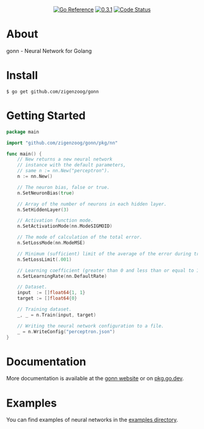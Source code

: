 <div style="text-align: center">
  <!--a href="https://pkg.go.dev/github.com/zigenzoog/gonn?tab=doc" title="Go API Reference" rel="nofollow"><img src="https://img.shields.io/badge/go-documentation-blue.svg?style=flat" alt="Go API Reference"></a-->
  <a href="https://pkg.go.dev/github.com/zigenzoog/gonn"><img src="https://pkg.go.dev/badge/github.com/zigenzoog/gonn.svg" alt="Go Reference"></a>
  <a href="https://github.com/zigenzoog/gonn/releases/tag/v0.3.1" title="0.3.1" rel="nofollow"><img src="https://img.shields.io/badge/version-0.3.1-blue.svg?style=flat" alt="0.3.1"></a>
  <a href="https://goreportcard.com/report/github.com/zigenzoog/gonn"><img src="https://goreportcard.com/badge/github.com/zigenzoog/gonn" alt="Code Status" /></a>
</div>

# About
gonn - Neural Network for Golang

# Install

    $ go get github.com/zigenzoog/gonn

# Getting Started

```go
package main

import "github.com/zigenzoog/gonn/pkg/nn"

func main() {
	// New returns a new neural network
	// instance with the default parameters,
	// same n := nn.New("perceptron").
	n := nn.New()

	// The neuron bias, false or true.
	n.SetNeuronBias(true)    

	// Array of the number of neurons in each hidden layer.
	n.SetHiddenLayer(3)           

	// Activation function mode.
	n.SetActivationMode(nn.ModeSIGMOID)

	// The mode of calculation of the total error.
	n.SetLossMode(nn.ModeMSE)

	// Minimum (sufficient) limit of the average of the error during training.
	n.SetLossLimit(.001)

	// Learning coefficient (greater than 0 and less than or equal to 1).
	n.SetLearningRate(nn.DefaultRate)

	// Dataset.
	input  := []float64{1, 1}
	target := []float64{0}

	// Training dataset.
	_, _ = n.Train(input, target)

	// Writing the neural network configuration to a file.
	_ = n.WriteConfig("perceptron.json")
}
```

# Documentation
More documentation is available at the [gonn website](https://zigenzoog.github.io/gonn/) or on [pkg.go.dev](https://pkg.go.dev/github.com/zigenzoog/gonn).

# Examples
You can find examples of neural networks in the [examples directory](https://github.com/zigenzoog/gonn/tree/master/examples/).
